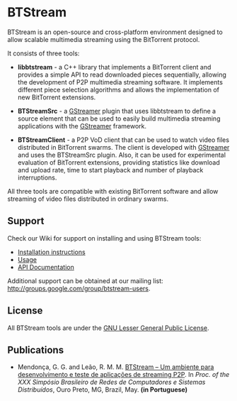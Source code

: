 # BTStream #
BTStream is an open-source and cross-platform environment designed to allow scalable multimedia streaming using the BitTorrent protocol.

It consists of three tools:

  * **libbtstream** - a C++ library that implements a BitTorrent client and provides a simple API to read downloaded pieces sequentially, allowing the development of P2P multimedia streaming software. It implements different piece selection algorithms and allows the implementation of new BitTorrent extensions.

  * **BTStreamSrc** - a [GStreamer](http://gstreamer.freedesktop.org/) plugin that uses libbtstream to define a source element that can be used to easily build multimedia streaming applications with the [GStreamer](http://gstreamer.freedesktop.org/) framework.

  * **BTStreamClient** - a P2P VoD client that can be used to watch video files distributed in BitTorrent swarms. The client is developed with [GStreamer](http://gstreamer.freedesktop.org/) and uses the BTStreamSrc plugin. Also, it can be used for experimental evaluation of BitTorrent extensions, providing statistics like download and upload rate, time to start playback and number of playback interruptions.

All three tools are compatible with existing BitTorrent software and allow streaming of video files distributed in ordinary swarms.

## Support ##

Check our Wiki for support on installing and using BTStream tools:

  * [Installation instructions](http://code.google.com/p/btstream/wiki/Installing)
  * [Usage](http://code.google.com/p/btstream/wiki/Usage)
  * [API Documentation](http://btstream.googlecode.com/git/libbtstream/doc/html/classbtstream_1_1_b_t_stream.html)

Additional support can be obtained at our mailing list: http://groups.google.com/group/btstream-users.

## License ##

All BTStream tools are under the [GNU Lesser General Public License](http://www.gnu.org/copyleft/lesser.html).

## Publications ##

  * Mendonça, G. G. and Leão, R. M. M. [BTStream – Um ambiente para desenvolvimento e teste de aplicações de streaming P2P](https://www.land.ufrj.br/laboratory/repository/upfiles/inproceedings/BTStream_SBRC.pdf). In _Proc. of the XXX Simpósio Brasileiro de Redes de Computadores e Sistemas Distribuídos_, Ouro Preto, MG, Brazil, May. **(in Portuguese)**
